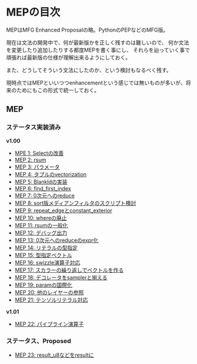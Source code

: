 # MEPの目次

MEPはMFG Enhanced Proposalの略。PythonのPEPなどのMFG版。

現在は文法の開発中で、何が最新版かを正しく残すのは難しいので、
何か文法を変更したり追加したりする都度MEPを書く事にし、
それらを辿っていく事で頑張れば最新版の仕様が理解出来るようにしておく。

また、どうしてそういう文法にしたのか、という検討もなるべく残す。

現時点ではMEPといいつつenhancementという感じでは無いものが多いが、将来のためにもこの形式で統一しておく。

## MEP

### ステータス実装済み

**v1.00**

- [MPE 1: Selectの改善](MEP/1.md)
- [MEP 2: rsum](MEP/2.md)
- [MEP 3: パラメータ](MEP/3.md)
- [MEP 4: タプルのvectorization](MEP/4.md)
- [MEP 5: BlankIdの実装](MEP/5.md)
- [MEP 6: find_first_index](MEP/6.md)
- [MEP 7: 0次元へのreduce](MEP/7.md)
- [MEP 8: sort版メディアンフィルタのスクリプト検討](MEP/8.md)
- [MEP 9: repeat\_edgeとconstant\_exterior](MEP/9.md)
- [MEP 10: whereの廃止](MEP/10.md)
- [MEP 11: rsumの一般化](MEP/11.md)
- [MEP 12: デバッグ出力](MEP/12.md)
- [MEP 13: 0次元へのreduceのexpr化](MEP/13.md)
- [MEP 14: リテラルの型指定](MEP/14.md)
- [MEP 15: 型指定ベクトル](MEP/15.md)
- [MEP 16: swizzle演算子対応](MEP/16.md)
- [MEP 17: スカラーの繰り返しでベクトルを作る](MEP/17.md)
- [MEP 18: デコレータをsamplerと揃える](MEP/18.md)
- [MEP 19: paramの国際化](MEP/19.md)
- [MEP 20: 他のレイヤーの参照](MEP/20.md)
- [MEP 21: テンソルリテラル対応](MEP/21.md)

**v1.01**

- [MEP 22: パイプライン演算子](MEP/22.md)

### ステータス、Proposed

- [MEP 23: result_u8などをresultに](MEP/23.md)
